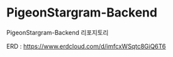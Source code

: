# PigeonStargram-Backend
PigeonStargram-Backend 리포지토리

ERD : https://www.erdcloud.com/d/imfcxWSqtc8GiQ6T6
